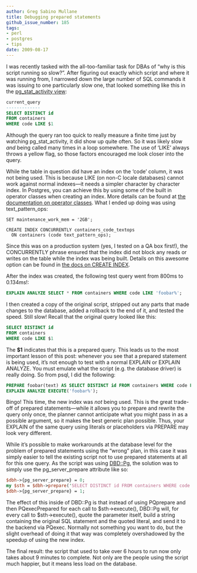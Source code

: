 ```yaml
---
author: Greg Sabino Mullane
title: Debugging prepared statements
github_issue_number: 185
tags:
- perl
- postgres
- tips
date: 2009-08-17
---
```




I was recently tasked with the all-too-familiar task for DBAs of “why is this script running so slow?”. After figuring out exactly which script and where it was running from, I narrowed down the large number of SQL commands it was issuing to one particularly slow one, that looked something like this in the [pg_stat_activity view](https://www.postgresql.org/docs/current/static/monitoring-stats.html#MONITORING-STATS-VIEWS):

```sql
current_query 
-------------
SELECT DISTINCT id
FROM containers
WHERE code LIKE $1
```

Although the query ran too quick to really measure a finite time just by watching pg_stat_activity, it did show up quite often. So it was likely slow *and* being called many times in a loop somewhere. The use of ‘LIKE’ always throws a yellow flag, so those factors encouraged me look closer into the query.

While the table in question did have an index on the ‘code’ column, it was not being used. This is because LIKE (on non-C locale databases) cannot work against normal indexes—​it needs a simpler character by character index. In Postgres, you can achieve this by using some of the built in operator classes when creating an index. More details can be found at [the documentation on operator classes](https://www.postgresql.org/docs/current/static/indexes-opclass.html). What I ended up doing was using text_pattern_ops:

```
SET maintenance_work_mem = '2GB';

CREATE INDEX CONCURRENTLY containers_code_textops
  ON containers (code text_pattern_ops);
```

Since this was on a production system (yes, I tested on a QA box first!), the CONCURRENTLY phrase ensured that the index did not block any reads or writes on the table while the index was being built. Details on this awesome option can be found in [the docs on CREATE INDEX](https://www.postgresql.org/docs/8.4/static/sql-createindex.html#SQL-CREATEINDEX-CONCURRENTLY).

After the index was created, the following test query went from 800ms to 0.134ms!:

```sql
EXPLAIN ANALYZE SELECT * FROM containers WHERE code LIKE 'foobar%';
```

I then created a copy of the original script, stripped out any parts that made changes to the database, added a rollback to the end of it, and tested the speed. Still slow! Recall that the original query looked like this:

```sql
SELECT DISTINCT id
FROM containers
WHERE code LIKE $1
```

The **$1** indicates that this is a prepared query. This leads us to the most important lesson of this post: whenever you see that a prepared statement is being used, it’s not enough to test with a normal EXPLAIN or EXPLAIN ANALYZE. You must emulate what the script (e.g. the database driver) is really doing. So from psql, I did the following:

```sql
PREPARE foobar(text) AS SELECT DISTINCT id FROM containers WHERE code LIKE $1;
EXPLAIN ANALYZE EXECUTE('foobar%');
```

Bingo! This time, the new index was *not* being used. This is the great trade-off of prepared statements—​while it allows you to prepare and rewrite the query only once, the planner cannot anticipate what you might pass in as a possible argument, so it makes the best generic plan possible. Thus, your EXPLAIN of the same query using literals or placeholders via PREPARE may look very different.

While it’s possible to make workarounds at the database level for the problem of prepared statements using the “wrong” plan, in this case it was simply easier to tell the existing script not to use prepared statements at all for this one query. As the script was using [DBD::Pg](https://metacpan.org/release/DBD-Pg), the solution was to simply use the pg_server_prepare attribute like so:

```perl
$dbh->{pg_server_prepare} = 0;
my $sth = $dbh->prepare('SELECT DISTINCT id FROM containers WHERE code LIKE ?');
$dbh->{pg_server_prepare} = 1;
```

The effect of this inside of DBD::Pg is that instead of using PQprepare and then PQexecPrepared for each call to $sth->execute(), DBD::Pg will, for every call to $sth->execute(), quote the parameter itself, build a string containing the original SQL statement and the quoted literal, and send it to the backend via PQexec. Normally not something you want to do, but the slight overhead of doing it that way was completely overshadowed by the speedup of using the new index.

The final result: the script that used to take over 6 hours to run now only takes about 9 minutes to complete. Not only are the people using the script much happier, but it means less load on the database.


